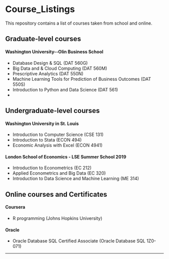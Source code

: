 # Course_Listings
This repository contains a list of courses taken from school and online.

## Graduate-level courses

#### Washington University--Olin Business School

- Database Design & SQL (DAT 560G)
- Big Data and & Cloud Computing (DAT 560M)
- Prescriptive Analytics (DAT 550N)
- Machine Learning Tools for Prediction of Business Outcomes (DAT 550S)
- Introduction to Python and Data Science (DAT 561)
- 

## Undergraduate-level courses

#### Washington University in St. Louis

- Introduction to Computer Science (CSE 131)
- Introduction to Stata (ECON 494)
- Economic Analysis with Excel (ECON 4941)

#### London School of Economics - LSE Summer School 2019

- Introduction to Econometrics (EC 212)
- Applied Econometrics and Big Data (EC 320)
- Introduction to Data Science and Machine Learning (ME 314)

## Online courses and Certificates

#### Coursera
- R programming (Johns Hopkins University)

#### Oracle
- Oracle Database SQL Certified Associate (Oracle Database SQL 1Z0-071)

------------
